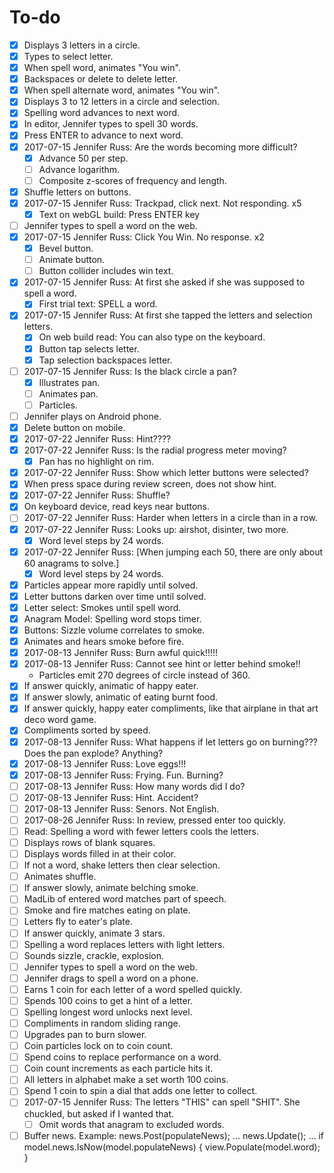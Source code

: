 # To-do

- [x] Displays 3 letters in a circle.
- [x] Types to select letter.
- [x] When spell word, animates "You win".
- [x] Backspaces or delete to delete letter.
- [x] When spell alternate word, animates "You win".
- [x] Displays 3 to 12 letters in a circle and selection.
- [x] Spelling word advances to next word.
- [x] In editor, Jennifer types to spell 30 words.
- [x] Press ENTER to advance to next word.
- [x] 2017-07-15 Jennifer Russ: Are the words becoming more difficult?
	- [x] Advance 50 per step.
	- [ ] Advance logarithm.
	- [ ] Composite z-scores of frequency and length.
- [x] Shuffle letters on buttons.
- [x] 2017-07-15 Jennifer Russ: Trackpad, click next. Not responding. x5
	- [x] Text on webGL build:  Press ENTER key
- [ ] Jennifer types to spell a word on the web.
- [x] 2017-07-15 Jennifer Russ: Click You Win.  No response.  x2
	- [x] Bevel button.
	- [ ] Animate button.
	- [ ] Button collider includes win text.
- [x] 2017-07-15 Jennifer Russ: At first she asked if she was supposed to spell a word.
	- [x] First trial text:  SPELL a word.
- [x] 2017-07-15 Jennifer Russ: At first she tapped the letters and selection letters.
	- [x] On web build read:  You can also type on the keyboard.
	- [x] Button tap selects letter.
	- [x] Tap selection backspaces letter.
- [ ] 2017-07-15 Jennifer Russ: Is the black circle a pan?
	- [x] Illustrates pan.
	- [ ] Animates pan.
	- [ ] Particles.
- [ ] Jennifer plays on Android phone.
- [x] Delete button on mobile.
- [x] 2017-07-22 Jennifer Russ: Hint????
- [x] 2017-07-22 Jennifer Russ: Is the radial progress meter moving?
	- [x] Pan has no highlight on rim.
- [x] 2017-07-22 Jennifer Russ: Show which letter buttons were selected?
- [x] When press space during review screen, does not show hint.
- [x] 2017-07-22 Jennifer Russ: Shuffle?
- [x] On keyboard device, read keys near buttons.
- [ ] 2017-07-22 Jennifer Russ: Harder when letters in a circle than in a row.
- [x] 2017-07-22 Jennifer Russ: Looks up:  airshot, disinter, two more.
	- [x] Word level steps by 24 words.
- [x] 2017-07-22 Jennifer Russ: [When jumping each 50, there are only about 60 anagrams to solve.]
	- [x] Word level steps by 24 words.
- [x] Particles appear more rapidly until solved.
- [x] Letter buttons darken over time until solved.
- [x] Letter select:  Smokes until spell word.
- [x] Anagram Model:  Spelling word stops timer.
- [x] Buttons:  Sizzle volume correlates to smoke.
- [x] Animates and hears smoke before fire.
- [x] 2017-08-13 Jennifer Russ: Burn awful quick!!!!!
- [x] 2017-08-13 Jennifer Russ: Cannot see hint or letter behind smoke!!
	- Particles emit 270 degrees of circle instead of 360.
- [x] If answer quickly, animatic of happy eater.
- [x] If answer slowly, animatic of eating burnt food.
- [x] If answer quickly, happy eater compliments, like that airplane in that art deco word game.
- [x] Compliments sorted by speed.
- [x] 2017-08-13 Jennifer Russ: What happens if let letters go on burning???  Does the pan explode?  Anything?
- [x] 2017-08-13 Jennifer Russ: Love eggs!!!
- [x] 2017-08-13 Jennifer Russ: Frying.  Fun.  Burning?
- [ ] 2017-08-13 Jennifer Russ: How many words did I do?
- [ ] 2017-08-13 Jennifer Russ: Hint.  Accident?
- [ ] 2017-08-13 Jennifer Russ: Senors.  Not English.
- [ ] 2017-08-26 Jennifer Russ: In review, pressed enter too quickly.
- [ ] Read: Spelling a word with fewer letters cools the letters.
- [ ] Displays rows of blank squares.
- [ ] Displays words filled in at their color.
- [ ] If not a word, shake letters then clear selection.
- [ ] Animates shuffle.
- [ ] If answer slowly, animate belching smoke.
- [ ] MadLib of entered word matches part of speech.
- [ ] Smoke and fire matches eating on plate.
- [ ] Letters fly to eater's plate.
- [ ] If answer quickly, animate 3 stars.
- [ ] Spelling a word replaces letters with light letters.
- [ ] Sounds sizzle, crackle, explosion.
- [ ] Jennifer types to spell a word on the web.
- [ ] Jennifer drags to spell a word on a phone.
- [ ] Earns 1 coin for each letter of a word spelled quickly.
- [ ] Spends 100 coins to get a hint of a letter.
- [ ] Spelling longest word unlocks next level.
- [ ] Compliments in random sliding range.
- [ ] Upgrades pan to burn slower.
- [ ] Coin particles lock on to coin count.
- [ ] Spend coins to replace performance on a word.
- [ ] Coin count increments as each particle hits it.
- [ ] All letters in alphabet make a set worth 100 coins.
- [ ] Spend 1 coin to spin a dial that adds one letter to collect.
- [ ] 2017-07-15 Jennifer Russ: The letters "THIS" can spell "SHIT".  She chuckled, but asked if I wanted that.
	- [ ] Omit words that anagram to excluded words.
- [ ] Buffer news.  Example:
	news.Post(populateNews);
	...
	news.Update();
	...
	if model.news.IsNow(model.populateNews) { view.Populate(model.word); }
